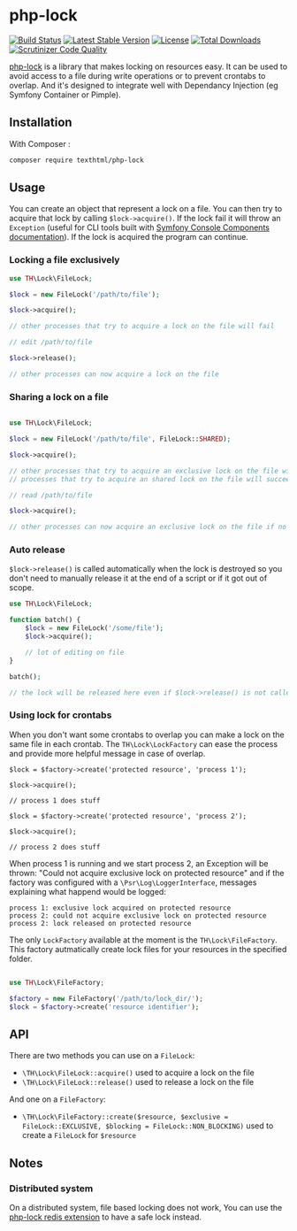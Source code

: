 # php-lock

[![Build Status](https://travis-ci.org/texthtml/php-lock.svg?branch=master)](https://travis-ci.org/texthtml/php-lock)
[![Latest Stable Version](https://poser.pugx.org/texthtml/php-lock/v/stable.svg)](https://packagist.org/packages/texthtml/php-lock)
[![License](https://poser.pugx.org/texthtml/php-lock/license.svg)](http://www.gnu.org/licenses/agpl-3.0.html)
[![Total Downloads](https://poser.pugx.org/texthtml/php-lock/downloads.svg)](https://packagist.org/packages/texthtml/php-lock)
[![Scrutinizer Code Quality](https://scrutinizer-ci.com/g/texthtml/php-lock/badges/quality-score.png?b=master)](https://scrutinizer-ci.com/g/texthtml/php-lock/?branch=master)

[php-lock](https://packagist.org/packages/texthtml/php-lock) is a library that makes locking on resources easy. It can be used to avoid access to a file during write operations or to prevent crontabs to overlap. And it's designed to integrate well with Dependancy Injection (eg Symfony Container or Pimple).

## Installation

With Composer :

```bash
composer require texthtml/php-lock
```

## Usage

You can create an object that represent a lock on a file. You can then try to acquire that lock by calling `$lock->acquire()`. If the lock fail it will throw an `Exception` (useful for CLI tools built with [Symfony Console Components documentation](http://symfony.com/doc/current/components/console/introduction.html)). If the lock is acquired the program can continue.

### Locking a file exclusively

```php
use TH\Lock\FileLock;

$lock = new FileLock('/path/to/file');

$lock->acquire();

// other processes that try to acquire a lock on the file will fail

// edit /path/to/file

$lock->release();

// other processes can now acquire a lock on the file
```

### Sharing a lock on a file

```php

use TH\Lock\FileLock;

$lock = new FileLock('/path/to/file', FileLock::SHARED);

$lock->acquire();

// other processes that try to acquire an exclusive lock on the file will fail,
// processes that try to acquire an shared lock on the file will succeed

// read /path/to/file

$lock->acquire();

// other processes can now acquire an exclusive lock on the file if no other shared lock remains.
```

### Auto release

`$lock->release()` is called automatically when the lock is destroyed so you don't need to manually release it at the end of a script or if it got out of scope.

```php
use TH\Lock\FileLock;

function batch() {
    $lock = new FileLock('/some/file');
    $lock->acquire();

    // lot of editing on file
}

batch();

// the lock will be released here even if $lock->release() is not called in batch()
```

### Using lock for crontabs

When you don't want some crontabs to overlap you can make a lock on the same file in each crontab. The `TH\Lock\LockFactory` can ease the process and provide more helpful message in case of overlap.

```
$lock = $factory->create('protected resource', 'process 1');

$lock->acquire();

// process 1 does stuff
```

```
$lock = $factory->create('protected resource', 'process 2');

$lock->acquire();

// process 2 does stuff
```

When process 1 is running and we start process 2, an Exception will be thrown: "Could not acquire exclusive lock on protected resource" and if the factory was configured with a `\Psr\Log\LoggerInterface`, messages explaining what happend would be logged:

    process 1: exclusive lock acquired on protected resource
    process 2: could not acquire exclusive lock on protected resource
    process 2: lock released on protected resource

The only `LockFactory` available at the moment is the `TH\Lock\FileFactory`. This factory autmatically create lock files for your resources in the specified folder.

```php

use TH\Lock\FileFactory;

$factory = new FileFactory('/path/to/lock_dir/');
$lock = $factory->create('resource identifier');
```

## API

There are two methods you can use on a `FileLock`:

* `\TH\Lock\FileLock::acquire()` used to acquire a lock on the file
* `\TH\Lock\FileLock::release()` used to release a lock on the file

And one on a `FileFactory`:

* `\TH\Lock\FileFactory::create($resource, $exclusive = FileLock::EXCLUSIVE, $blocking = FileLock::NON_BLOCKING)` used to create a `FileLock` for `$resource`

## Notes

### Distributed system

On a distributed system, file based locking does not work, You can use the [php-lock redis extension](https://github.com/texthtml/php-lock-redis) to have a safe lock instead.
